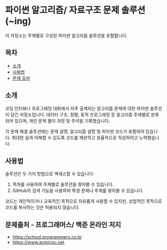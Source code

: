 ##
##
# 파이썬 알고리즘/ 자료구조 문제 솔루션(~ing)
이 저장소는 주제별로 구성된 파이썬 알고리즘 솔루션을 포함합니다.

## 목차
- [소개](#소개)
- [사용법](#사용법)
- [문제 출처](#문제출처)
##
##
## 소개
코딩 인터뷰나 프로그래밍 대회에서 자주 출제되는 알고리즘 문제에 대한 파이썬 솔루션이 담긴 저장소입니다. 데이터 구조, 정렬, 동적 프로그래밍 등 알고리즘 주제별로 분류되어 있으며, 개인 문제 풀이 과정 및 주석을 기록했습니다.

각 문제 해결 솔루션에는 문제 설명, 알고리즘 설명 및 파이썬 코드가 포함되어 있습니다. 최대한 쉽게 이해할 수 있도록 코드를 깨끗하고 효율적으로 작성하려고 노력했습니다.
##
##
## 사용법
솔루션은 두 가지 방법으로 액세스할 수 있습니다:

1. 목차를 사용하여 주제별로 솔루션을 찾아볼 수 있습니다.
2. GitHub의 검색 기능을 사용하여 특정 문제나 주제를 찾아볼 수 있습니다.

코드는 개인적이거나 교육적인 목적으로 자유롭게 사용할 수 있지만, 상업적인 목적으로 코드를 복사하는 것은 허용되지 않습니다.
##
##
## 문제출처 - 프로그래머스/ 백준 온라인 저지
- https://school.programmers.co.kr
- https://www.acmicpc.net
